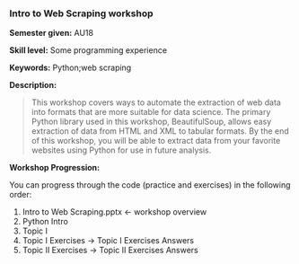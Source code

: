 ### Intro to Web Scraping workshop

**Semester given:** AU18

**Skill level:** Some programming experience

**Keywords:** Python;web scraping

**Description:**
> This workshop covers ways to automate the extraction of web data into formats that are more suitable for data science. The primary Python library used in this workshop, BeautifulSoup, allows easy extraction of data from HTML and XML to tabular formats. By the end of this workshop, you will be able to extract data from your favorite websites using Python for use in future analysis.

**Workshop Progression:**

You can progress through the code (practice and exercises) in the following order:
 
1. Intro to Web Scraping.pptx <- workshop overview
1. Python Intro
1. Topic I
1. Topic I Exercises -> Topic I Exercises Answers
1. Topic II Exercises -> Topic II Exercises Answers
